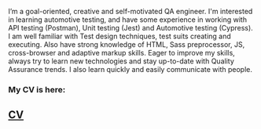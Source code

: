 I’m a goal-oriented, creative and self-motivated QA engineer. I'm interested in learning automotive testing, and have some experience in working with API testing (Postman), Unit testing (Jest) and Automotive testing (Cypress). I am well familiar with Test design techniques, test suits creating and executing. Also have strong knowledge of HTML, Sass preprocessor, JS, cross-browser and adaptive markup skills. Eager to improve my skills, always try to learn new technologies and stay up-to-date with Quality Assurance trends. I also learn quickly and easily communicate with people.

### My CV is here:

## [CV](https://lazurniko.github.io/QA-engineer-cv/)

